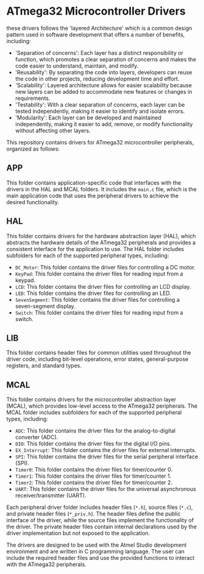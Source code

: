 # ATmega32 Microcontroller Drivers
these drivers follows the 'layered Architecture' which is a common design pattern used in software development that offers a number of benefits, including:

- 'Separation of concerns': Each layer has a distinct responsibility or function, which promotes a clear separation of concerns and makes the code easier to    understand, maintain, and modify.
- 'Reusability': By separating the code into layers, developers can reuse the code in other projects, reducing development time and effort.
- 'Scalability': Layered architecture allows for easier scalability because new layers can be added to accommodate new features or changes in requirements.
- 'Testability': With a clear separation of concerns, each layer can be tested independently, making it easier to identify and isolate errors.
- 'Modularity': Each layer can be developed and maintained independently, making it easier to add, remove, or modify functionality without affecting other layers.

This repository contains drivers for ATmega32 microcontroller peripherals, organized as follows:

## APP 

This folder contains application-specific code that interfaces with the drivers in the HAL and MCAL folders. It includes the `main.c` file, which is the main application code that uses the peripheral drivers to achieve the desired functionality.
## HAL 

This folder contains drivers for the hardware abstraction layer (HAL), which abstracts the hardware details of the ATmega32 peripherals and provides a consistent interface for the application to use. The HAL folder includes subfolders for each of the supported peripheral types, including:

- `DC_Motor`: This folder contains the driver files for controlling a DC motor.
- `KeyPad`: This folder contains the driver files for reading input from a keypad.
- `LCD`: This folder contains the driver files for controlling an LCD display.
- `LED`: This folder contains the driver files for controlling an LED.
- `SevenSegment`: This folder contains the driver files for controlling a seven-segment display.
- `Switch`: This folder contains the driver files for reading input from a switch.

## LIB 

This folder contains header files for common utilities used throughout the driver code, including bit-level operations, error states, general-purpose registers, and standard types.

## MCAL 

This folder contains drivers for the microcontroller abstraction layer (MCAL), which provides low-level access to the ATmega32 peripherals. The MCAL folder includes subfolders for each of the supported peripheral types, including:

- `ADC`: This folder contains the driver files for the analog-to-digital converter (ADC).
- `DIO`: This folder contains the driver files for the digital I/O pins.
- `EX_Interrupt`: This folder contains the driver files for external interrupts.
- `SPI`: This folder contains the driver files for the serial peripheral interface (SPI).
- `Timer0`: This folder contains the driver files for timer/counter 0.
- `Timer1`: This folder contains the driver files for timer/counter 1.
- `Timer2`: This folder contains the driver files for timer/counter 2.
- `UART`: This folder contains the driver files for the universal asynchronous receiver/transmitter (UART).

Each peripheral driver folder includes header files (`*.h`), source files (`*.c`), and private header files (`*_priv.h`). The header files define the public interface of the driver, while the source files implement the functionality of the driver. The private header files contain internal declarations used by the driver implementation but not exposed to the application.

The drivers are designed to be used with the Atmel Studio development environment and are written in C programming language. The user can include the required header files and use the provided functions to interact with the ATmega32 peripherals.
